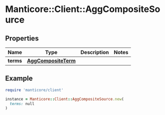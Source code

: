 # Manticore::Client::AggCompositeSource

## Properties

| Name | Type | Description | Notes |
| ---- | ---- | ----------- | ----- |
| **terms** | [**AggCompositeTerm**](AggCompositeTerm.md) |  |  |

## Example

```ruby
require 'manticore/client'

instance = Manticore::Client::AggCompositeSource.new(
  terms: null
)
```

